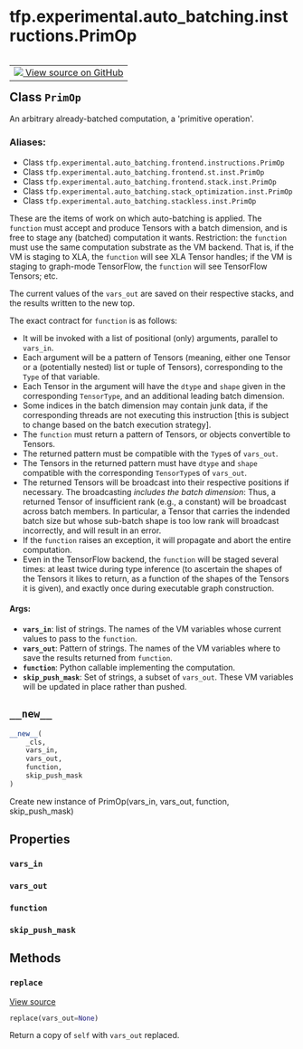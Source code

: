 <div itemscope itemtype="http://developers.google.com/ReferenceObject">
<meta itemprop="name" content="tfp.experimental.auto_batching.instructions.PrimOp" />
<meta itemprop="path" content="Stable" />
<meta itemprop="property" content="vars_in"/>
<meta itemprop="property" content="vars_out"/>
<meta itemprop="property" content="function"/>
<meta itemprop="property" content="skip_push_mask"/>
<meta itemprop="property" content="__new__"/>
<meta itemprop="property" content="replace"/>
</div>

# tfp.experimental.auto_batching.instructions.PrimOp


<table class="tfo-notebook-buttons tfo-api" align="left">

<td>
  <a target="_blank" href="https://github.com/tensorflow/probability/blob/master/tensorflow_probability/python/experimental/auto_batching/instructions.py">
    <img src="https://www.tensorflow.org/images/GitHub-Mark-32px.png" />
    View source on GitHub
  </a>
</td></table>



## Class `PrimOp`

An arbitrary already-batched computation, a 'primitive operation'.



### Aliases:

* Class `tfp.experimental.auto_batching.frontend.instructions.PrimOp`
* Class `tfp.experimental.auto_batching.frontend.st.inst.PrimOp`
* Class `tfp.experimental.auto_batching.frontend.stack.inst.PrimOp`
* Class `tfp.experimental.auto_batching.stack_optimization.inst.PrimOp`
* Class `tfp.experimental.auto_batching.stackless.inst.PrimOp`


<!-- Placeholder for "Used in" -->

These are the items of work on which auto-batching is applied.  The
`function` must accept and produce Tensors with a batch dimension,
and is free to stage any (batched) computation it wants.
Restriction: the `function` must use the same computation substrate
as the VM backend.  That is, if the VM is staging to XLA, the
`function` will see XLA Tensor handles; if the VM is staging to
graph-mode TensorFlow, the `function` will see TensorFlow Tensors;
etc.

The current values of the `vars_out` are saved on their respective
stacks, and the results written to the new top.

The exact contract for `function` is as follows:
- It will be invoked with a list of positional (only) arguments,
  parallel to `vars_in`.
- Each argument will be a pattern of Tensors (meaning, either one
  Tensor or a (potentially nested) list or tuple of Tensors),
  corresponding to the `Type` of that variable.
- Each Tensor in the argument will have the `dtype` and `shape`
  given in the corresponding `TensorType`, and an additional leading
  batch dimension.
- Some indices in the batch dimension may contain junk data, if the
  corresponding threads are not executing this instruction [this is
  subject to change based on the batch execution strategy].
- The `function` must return a pattern of Tensors, or objects
  convertible to Tensors.
- The returned pattern must be compatible with the `Type`s of
  `vars_out`.
- The Tensors in the returned pattern must have `dtype` and `shape`
  compatible with the corresponding `TensorType`s of `vars_out`.
- The returned Tensors will be broadcast into their respective
  positions if necessary.  The broadcasting _includes the batch
  dimension_: Thus, a returned Tensor of insufficient rank (e.g., a
  constant) will be broadcast across batch members.  In particular,
  a Tensor that carries the indended batch size but whose sub-batch
  shape is too low rank will broadcast incorrectly, and will result
  in an error.
- If the `function` raises an exception, it will propagate and abort
  the entire computation.
- Even in the TensorFlow backend, the `function` will be staged
  several times: at least twice during type inference (to ascertain
  the shapes of the Tensors it likes to return, as a function of the
  shapes of the Tensors it is given), and exactly once during
  executable graph construction.

#### Args:


* <b>`vars_in`</b>: list of strings.  The names of the VM variables whose
  current values to pass to the `function`.
* <b>`vars_out`</b>: Pattern of strings.  The names of the VM variables
  where to save the results returned from `function`.
* <b>`function`</b>: Python callable implementing the computation.
* <b>`skip_push_mask`</b>: Set of strings, a subset of `vars_out`.  These VM variables
  will be updated in place rather than pushed.

<h2 id="__new__"><code>__new__</code></h2>

``` python
__new__(
    _cls,
    vars_in,
    vars_out,
    function,
    skip_push_mask
)
```

Create new instance of PrimOp(vars_in, vars_out, function, skip_push_mask)




## Properties

<h3 id="vars_in"><code>vars_in</code></h3>




<h3 id="vars_out"><code>vars_out</code></h3>




<h3 id="function"><code>function</code></h3>




<h3 id="skip_push_mask"><code>skip_push_mask</code></h3>






## Methods

<h3 id="replace"><code>replace</code></h3>

<a target="_blank" href="https://github.com/tensorflow/probability/blob/master/tensorflow_probability/python/experimental/auto_batching/instructions.py">View source</a>

``` python
replace(vars_out=None)
```

Return a copy of `self` with `vars_out` replaced.




